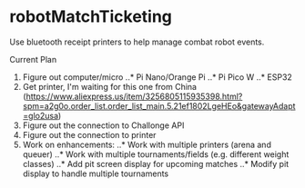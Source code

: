 # robotMatchTicketing
Use bluetooth receipt printers to help manage combat robot events.


Current Plan
1. Figure out computer/micro
..* Pi Nano/Orange Pi
..* Pi Pico W
..* ESP32
2. Get printer, I'm waiting for this one from China (https://www.aliexpress.us/item/3256805115935398.html?spm=a2g0o.order_list.order_list_main.5.21ef1802LgeHEo&gatewayAdapt=glo2usa)
3. Figure out the connection to Challonge API
4. Figure out the connection to printer
5. Work on enhancements:
..* Work with multiple printers (arena and queuer)
..* Work with multiple tournaments/fields (e.g. different weight classes)
..* Add pit screen display for upcoming matches
..* Modify pit display to handle multiple tournaments
